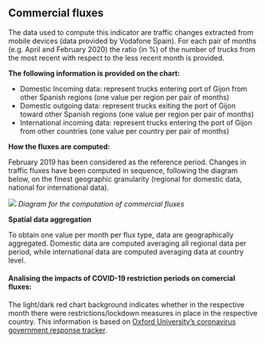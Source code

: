 ## Commercial fluxes

The data used to compute this indicator are traffic changes extracted from mobile devices (data provided by Vodafone Spain). For each pair of months (e.g. April and February 2020) the ratio (in %) of the number of trucks from the most recent with respect to the less recent month is provided. 

**The following information is provided on the chart:** 

-	Domestic Incoming data: represent trucks entering port of Gijon from other Spanish regions (one value per region per pair of months)
-	Domestic outgoing data: represent trucks exiting the port of Gijon toward other Spanish regions (one value per region per pair of months)
-	International incoming data: represent trucks entering the port of Gijon from other countries (one value per country per pair of months)

**How the fluxes are computed:**

February 2019 has been considered as the reference period. Changes in traffic fluxes have been computed in sequence, following the diagram below, on the finest geographic granularity (regional for domestic data, national for international data). 

![](./eodash-data/stories/E13n-fig1.png)
*Diagram for the computation of commercial fluxes*

**Spatial data aggregation**

To obtain one value per month per flux type, data are geographically aggregated. Domestic data are computed averaging all regional data per period, while international data are computed averaging data at country level.

#### Analising the impacts of COVID-19 restriction periods on comercial fluxes:
The light/dark red chart background indicates whether in the respective month there were restrictions/lockdown measures in place in the respective country. This information is based on [Oxford University’s coronavirus government response tracker](https://covidtracker.bsg.ox.ac.uk/).
